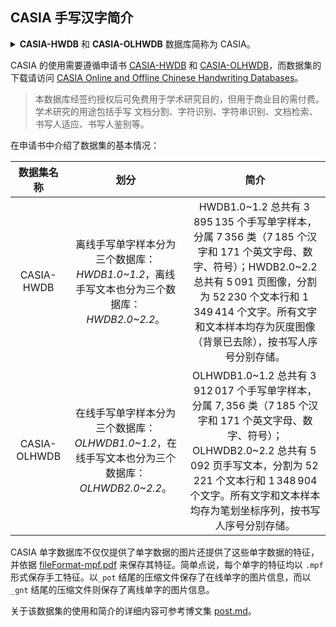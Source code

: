 ## CASIA 手写汉字简介

<details>
<summary><b>CASIA-HWDB</b> 和 <b>CASIA-OLHWDB</b> 数据库简称为 CASIA。</summary>
<pre><code>
由中科院自动化研究所在 2007-2010 年间收集；
包含 1 020 人书写的脱机（联机）手写中文单字样本和手写文本；
用 Anoto 笔在点阵纸上书写后扫描、分割得到。
</code></pre>
</details>

CASIA 的使用需要遵循申请书 [CASIA-HWDB](http://www.nlpr.ia.ac.cn/databases/download/CASIA-HWDB-Chinese.pdf) 和 [CASIA-OLHWDB](http://www.nlpr.ia.ac.cn/databases/download/CASIA-OLHWDB-Chinese.pdf)，而数据集的下载请访问 [CASIA Online and Offline Chinese Handwriting Databases](http://www.nlpr.ia.ac.cn/databases/handwriting/Download.html)。

> 本数据库经签约授权后可免费用于学术研究目的，但用于商业目的需付费。学术研究的用途包括手写 文档分割、字符识别、字符串识别、文档检索、书写人适应、书写人鉴别等。

在申请书中介绍了数据集的基本情况：

数据集名称|划分|简介|
:-:|:-:|:-:
CASIA-HWDB |离线手写单字样本分为三个数据库：*HWDB1.0\~1.2*，离线手写文本也分为三个数据库： *HWDB2.0\~2.2*。|HWDB1.0\~1.2 总共有 $3\,895\,135$ 个手写单字样本，分属 $7\,356$ 类（$7\,185$ 个汉字和 $171$ 个英文字母、数字、符号）；HWDB2.0\~2.2 总共有 $5\,091$ 页图像，分割为 $52\,230$ 个文本行和 $1\,349\,414$ 个文字。所有文字和文本样本均存为灰度图像（背景已去除），按书写人序号分别存储。
CASIA-OLHWDB|在线手写单字样本分为三个数据库：*OLHWDB1.0\~1.2*，在线手写文本也分为三个数据库： *OLHWDB2.0\~2.2*。|OLHWDB1.0\~1.2 总共有 $3\,912\,017$ 个手写单字样本，分属 $7,356$ 类（$7\,185$ 个汉字和 $171$ 个英文字母、数字、符号）；OLHWDB2.0\~2.2 总共有 $5\,092$ 页手写文本，分割为 $52\,221$ 个文本行和 $1\,348\,904$ 个文字。所有文字和文本样本均存为笔划坐标序列，按书写人序号分别存储。

CASIA 单字数据库不仅仅提供了单字数据的图片还提供了这些单字数据的特征，并依据 [fileFormat-mpf.pdf](http://www.nlpr.ia.ac.cn/databases/download/feature_data/FileFormat-mpf.pdf) 来保存其特征。简单点说，每个单字的特征均以 `.mpf` 形式保存手工特征。以`_pot` 结尾的压缩文件保存了在线单字的图片信息，而以 `_gnt` 结尾的压缩文件则保存了离线单字的图片信息。


关于该数据集的使用和简介的详细内容可参考博文集 [post.md](post.md)。


